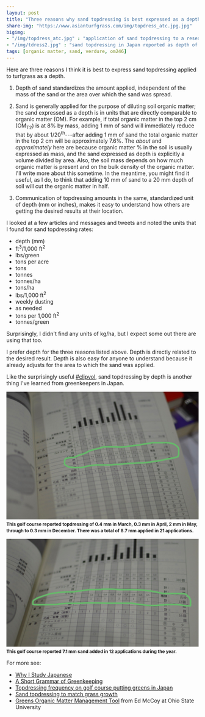 ```yaml
---
layout: post
title: "Three reasons why sand topdressing is best expressed as a depth"
share-img: "https://www.asianturfgrass.com/img/topdress_atc.jpg.jpg"
bigimg:
- "/img/topdress_atc.jpg" : "application of sand topdressing to a research green"
- "/img/tdress2.jpg" : "sand topdressing in Japan reported as depth of sand"
tags: [organic matter, sand, verdure, om246]
---
```


Here are three reasons I think it is best to express sand topdressing applied to turfgrass as a depth.

1. Depth of sand standardizes the amount applied, independent of the mass of the sand or the area over which the sand was spread.

2. Sand is generally applied for the purpose of diluting soil organic matter; the sand expressed as a depth is in units that are directly comparable to organic matter (OM). For example, if total organic matter in the top 2 cm (OM<sub>T2</sub>) is at 8% by mass, adding 1 mm of sand will immediately reduce that by about 1/20<sup>th</sup>---after adding 1 mm of sand the total organic matter in the top 2 cm will be approximately 7.6%. The *about* and *approximately* here are because organic matter % in the soil is usually expressed as mass, and the sand expressed as depth is explicitly a volume divided by area. Also, the soil mass depends on how much organic matter is present and on the bulk density of the organic matter. I'll write more about this sometime. In the meantime, you might find it useful, as I do, to think that adding 10 mm of sand to a 20 mm depth of soil will cut the organic matter in half. 

3. Communication of topdressing amounts in the same, standardized unit of depth (mm or inches), makes it easy to understand how others are getting the desired results at their location.

I looked at a few articles and messages and tweets and noted the units that I found for sand topdressing rates:

* depth (mm)
* ft<sup>3</sup>/1,000 ft<sup>2</sup>
* lbs/green
* tons per acre
* tons
* tonnes
* tonnes/ha
* tons/ha
* lbs/1,000 ft<sup>2</sup>
* weekly dusting
* as needed
* tons per 1,000 ft<sup>2</sup>
* tonnes/green

Surprisingly, I didn't find any units of kg/ha, but I expect some out there are using that too.

I prefer depth for the three reasons listed above. Depth is directly related to the desired result. Depth is also easy for anyone to understand because it already adjusts for the area to which the sand was applied. 

Like the surprisingly useful [#clipvol](https://twitter.com/search?q=%23Clipvol), sand topdressing by depth is another thing I've learned from greenkeepers in Japan.

![sand topdressing reported as depth](/img/tdress1.jpg)
<small><strong>This golf course reported topdressing of 0.4 mm in March, 0.3 mm in April, 2 mm in May, through to 0.3 mm in December. There was a total of 8.7 mm applied in 21 applications.</strong></small>

![sand topdressing as depth 2](/img/tdress2.jpg)
<small><strong>This golf course reported 7.1 mm sand added in 12 applications during the year.</strong></small>

For more see:

* [Why I Study Japanese](https://www.blog.asianturfgrass.com/2011/01/why-i-study-japanese.html)
* [A Short Grammar of Greenkeeping](https://leanpub.com/short_grammar_of_greenkeeping)
* [Topdressing frequency on golf course putting greens in Japan](https://www.asianturfgrass.com/2017-12-20-topdressing-japan/)
* [Sand topdressing to match grass growth](https://www.asianturfgrass.com/2017-08-20-topdress-and-growth-potential/)
* [Greens Organic Matter Management Tool](https://buckeyeturf.osu.edu/organicmattertool) from Ed McCoy at Ohio State University
